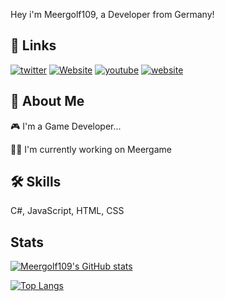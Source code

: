 
Hey i'm Meergolf109, a Developer from Germany!

## 🔗 Links
[![twitter](https://img.shields.io/badge/twitter-1D9BF0?style=for-the-badge&logo=twitter&logoColor=white)](https://twitter.com/meergolf109)
[![Website](https://img.shields.io/badge/website-454FBF?style=for-the-badge&logo=webste&logoColor=white)](https://discord.gg/zmynMUs)
[![youtube](https://img.shields.io/badge/youtube-ff0000?style=for-the-badge&logo=youtube&logoColor=white)](https://www.youtube.com/channel/UCkI5Cp7s4kkpPlUN0TlS0ZA)
[![website](https://img.shields.io/badge/Website-000000?style=for-the-badge&logo=ko-fi&logoColor=white)](http://meergolf.ml)



## 🚀 About Me
🎮 I'm a Game Developer... 

👩‍💻 I'm currently working on Meergame

## 🛠 Skills
C#, JavaScript, HTML, CSS


## Stats

[![Meergolf109's GitHub stats](https://github-readme-stats.vercel.app/api?username=Meergolf109&hide=issues&theme=dark)](https://github.com/anuraghazra/github-readme-stats)


[![Top Langs](https://github-readme-stats.vercel.app/api/top-langs/?username=Meergolf109&langs_count=8&theme=dark)](https://github.com/anuraghazra/github-readme-stats)
